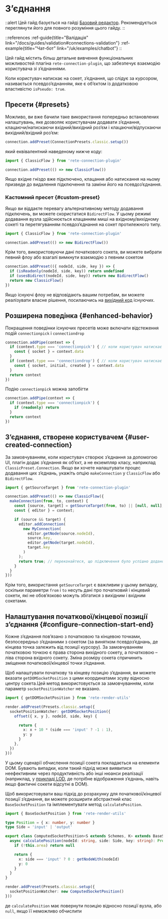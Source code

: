 # З’єднання

::alert
Цей гайд базується на гайді [Базовий редактор](/uk/docs/guides/basic). Рекомендується переглянути його для повного розуміння цього гайду.
::

::references
:ref-guide{title="Валідація" link="/docs/guides/validation#connections-validation"}
:ref-example{title="Чат-бот" link="/uk/examples/chatbot"}
::

Цей гайд містить більш детальне вивчення функціональних можливостей плагіна `rete-connection-plugin`, що забезпечує взаємодію користувача зі з’єднаннями.

Коли користувач натискає на сокет, з’єднання, що слідує за курсором, називається псевдоз’єднанням, яке є об’єктом із додатковою властивістю `isPseudo: true`.

## Пресети {#presets}

Можливо, ви вже бачили таке використання попередньо встановлених налаштувань, яке дозволяє користувачам додавати з’єднання, клацаючи/натискаючи вхідний/вихідний роз’єм і клацаючи/відпускаючи вихідний/вхідний роз’єм:

```ts
connection.addPreset(ConnectionPresets.classic.setup())
```

який еквівалентний наведеному нижче коду:

```ts
import { ClassicFlow } from 'rete-connection-plugin'

connection.addPreset(() => new ClassicFlow())
```

Якщо вхідне гніздо вже підключено, клацання або натискання на ньому призведе до видалення підключення та заміни його на псевдоз’єднання.

### Кастомний пресет {#custom-preset}

Якщо ви віддаєте перевагу альтернативному методу додавання підключень, ви можете скористатися `BidirectFlow`. У цьому режимі додавання вузла здійснюється клацанням миші на вхідному/вихідному сокеті та перетягуванням псевдоз’єднання на сокет протилежного типу.

```ts
import { ClassicFlow } from 'rete-connection-plugin'

connection.addPreset(() => new BidirectFlow())
```

Крім того, використовуючи дані початкового сокета, ви можете вибрати певний флоу або взагалі вимкнути взаємодію з певним сокетом

```ts
connection.addPreset(({ nodeId, side, key }) => {
  if (isReadonly(nodeId, side, key)) return undefined
  if (usesBidirect(nodeId, side, key)) return new BidirectFlow()
  return new ClassicFlow()
})
```

Якщо існуючі флоу не відповідають вашим потребам, ви можете реалізувати власне рішення, посилаючись на [вихідний код](https://github.com/retejs/connection-plugin/blob/next/src/flow/builtin/bidirect.ts) існуючих.

## Розширена поведінка {#enhanced-behavior}

Покращення поведінки існуючих пресетів може включати відстеження подій `connectionpick` і `connectiondrop`

```ts
connection.addPipe(context => {
  if (context.type === 'connectionpick') { // коли користувач натискає на сокет
    const { socket } = context.data
  }
  if (context.type === 'connectiondrop') { // коли користувач натискає на сокет або будь-яку область
    const { socket, initial, created } = context.data
  }
  return context
})
```

Подію `connectionpick` можна запобігти

```ts
connection.addPipe(context => {
  if (context.type === 'connectionpick') {
    if (readonly) return
  }
  return context
})
```

## З’єднання, створене користувачем {#user-created-connection}

За замовчуванням, коли користувач створює з’єднання за допомогою UI, плагін додає з’єднання як об’єкт, а не екземпляр класу, наприклад `ClassicPreset.Connection`. Якщо ви хочете налаштувати процес додавання цих з’єднань, укажіть опцію `makeConnection` у `ClassicFlow` або `BidirectFlow`.

```ts
import { getSourceTarget } from 'rete-connection-plugin'

connection.addPreset(() => new ClassicFlow({
  makeConnection(from, to, context) {
    const [source, target] = getSourceTarget(from, to) || [null, null];
    const { editor } = context;

    if (source && target) {
      editor.addConnection(
        new MyConnection(
          editor.getNode(source.nodeId),
          source.key,
          editor.getNode(target.nodeId),
          target.key
        )
      );
      return true; // переконайтеся, що підключення було успішно додано
    }
  }
}))
```

Крім того, використання `getSourceTarget` є важливим у цьому випадку, оскільки параметри `from` і `to` несуть дані про початковий і кінцевий сокети, які не обов’язково можуть збігатися з вихідним і вхідним сокетами.

## Налаштування початкової/кінцевої позиції з’єднання {#configure-connection-start-end}

Кожне з’єднання пов’язано з початковою та кінцевою точками, безпосередньо з’єднаними з сокетом (за винятком псевдоз’єднань, де кінцева точка залежить від позиції курсору). За замовчуванням початковою точкою є права сторона вихідного сокету, а початковою – ліва сторона вхідного сокету. Зміна розміру сокета спричинить зміщення початкової/кінцевої точки з’єднання.

Щоб налаштувати початкову та кінцеву позицію з’єднання, ви можете вказати `getDOMSocketPosition` з цими координатами зсуву відносно центру сокета.Цей метод використовується за замовчуванням, коли параметр `socketPositionWatcher` не вказано.

```ts
import { getDOMSocketPosition } from 'rete-render-utils'

render.addPreset(Presets.classic.setup({
  socketPositionWatcher: getDOMSocketPosition({
    offset({ x, y }, nodeId, side, key) {

      return {
        x: x + 10 * (side === 'input' ? -1 : 1),
        y: y
      }
    },
  })
}))
```

У цьому сценарії обчислення позиції сокета покладається на елементи DOM. Бувають випадки, коли такий підхід може виявитися неефективним через продуктивність або інші нюанси реалізації (наприклад, у [прикладі LOD](/examples/lod), де потрібне відображення з’єднань, навіть якщо фактичні сокети відсутні в DOM).

Щоб використовувати ваш підхід до розрахунку для початкової/кінцевої позиції з’єднання, ви можете розширити абстрактний клас `BaseSocketPosition` та імплементувати метод `calculatePosition`.

```ts
import { BaseSocketPosition } from 'rete-render-utils'

type Position = { x: number, y: number }
type Side = 'input' | 'output'

export class ComputedSocketPosition<S extends Schemes, K> extends BaseSocketPosition<S, K> {
  async calculatePosition(nodeId: string, side: Side, key: string): Promise<Position | null> {
    if (!this.area) return null

    return {
      x: side === 'input' ? 0 : getNodeWith(nodeId)
      y: 0
    }
  }
}

render.addPreset(Presets.classic.setup({
  socketPositionWatcher: new ComputedSocketPosition()
}))
```
де `calculatePosition` має повернути позицію відносно позиції вузла, або `null`, якщо її неможливо обчислити
